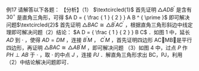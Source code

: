 例17 请解答以下各题： 【分析】（1） $\textcircled{1}$ 首先证明 $\triangle A D B ^ { \prime }$ 是含有 $3 0 ^ { \circ }$ 是直角三角形，可得 $A D = { \frac { 1 } { 2 } } A B ^ { \prime }$ 即可解决问题$\textcircled{2}$ 首先证明 $\triangle B A C \cong \triangle B ^ { \prime } A C ^ { \prime }$ ，根据直角三角形斜边中线定理即可解决问题（2）结论： $A D = { \frac { 1 } { 2 } } B C$ ．如图 1 中，延长 $A D$ 到 $\cdot$ ，使得 $A D = D M$ ，连接 $B ^ { \prime } M$ ， $C ^ { \prime } M$ ，首先证明四边形 ACMB是平行四边形，再证明 $\triangle B A C \cong \triangle A B ^ { \prime } M$ ，即可解决问题
（3）如图 4 中，过点 $P$ 作 $P H \perp A B$ 于 $\cdot$ ，取 $\cdot$ 的中点 $J$ ，连接 $P J$ ．解直角三角形求出 BC，PJ，利用（2）中结论解决问题即可．
